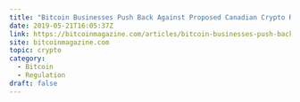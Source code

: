 ```yaml
---
title: "Bitcoin Businesses Push Back Against Proposed Canadian Crypto Regulatory Framework"
date: 2019-05-21T16:05:37Z
link: https://bitcoinmagazine.com/articles/bitcoin-businesses-push-back-against-proposed-canadian-crypto-regulatory-framework/?utm_medium=RSS&utm_source=hune
site: bitcoinmagazine.com
topic: crypto
category:
  - Bitcoin
  - Regulation
draft: false
---
```

